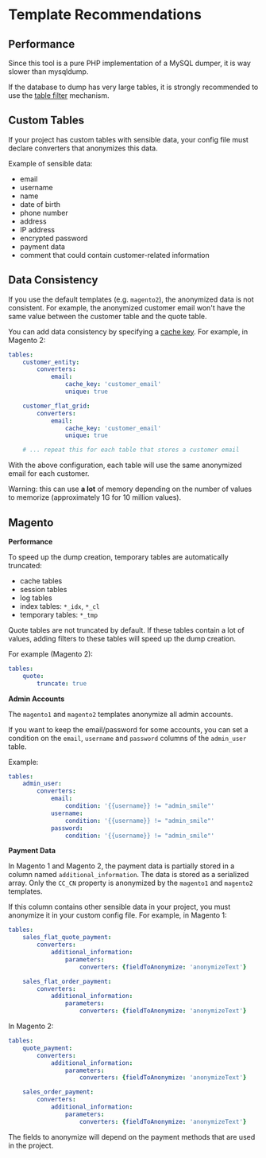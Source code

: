 # Template Recommendations

## Performance

Since this tool is a pure PHP implementation of a MySQL dumper, it is way slower than mysqldump.

If the database to dump has very large tables, it is strongly recommended to use the [table filter](docs/02-configuration.md#user-content-filtering-values) mechanism.

## Custom Tables

If your project has custom tables with sensible data, your config file must declare converters that anonymizes this data.

Example of sensible data:

- email
- username
- name
- date of birth
- phone number
- address
- IP address
- encrypted password
- payment data
- comment that could contain customer-related information


## Data Consistency

If you use the default templates (e.g. `magento2`), the anonymized data is not consistent.
For example, the anonymized customer email won't have the same value between the customer table and the quote table.

You can add data consistency by specifying a [cache key](docs/02-configuration.md#user-content-sharing-converter-results).
For example, in Magento 2:

```yaml
tables:
    customer_entity:
        converters:
            email:
                cache_key: 'customer_email'
                unique: true

    customer_flat_grid:
        converters:
            email:
                cache_key: 'customer_email'
                unique: true

    # ... repeat this for each table that stores a customer email
```

With the above configuration, each table will use the same anonymized email for each customer.

Warning: this can use **a lot** of memory depending on the number of values to memorize (approximately 1G for 10 million values).

## Magento

**Performance**

To speed up the dump creation, temporary tables are automatically truncated:

- cache tables
- session tables
- log tables
- index tables: `*_idx`, `*_cl`
- temporary tables: `*_tmp`

Quote tables are not truncated by default.
If these tables contain a lot of values, adding filters to these tables will speed up the dump creation.

For example (Magento 2):

```yaml
tables:
    quote:
        truncate: true
```

**Admin Accounts**

The `magento1` and `magento2` templates anonymize all admin accounts.

If you want to keep the email/password for some accounts, you can set a condition on the `email`, `username` and `password` columns of the `admin_user` table.

Example:

```yaml
tables:
    admin_user:
        converters:
            email:
                condition: '{{username}} != "admin_smile"'
            username:
                condition: '{{username}} != "admin_smile"'
            password:
                condition: '{{username}} != "admin_smile"'
```

**Payment Data**

In Magento 1 and Magento 2, the payment data is partially stored in a column named `additional_information`.
The data is stored as a serialized array.
Only the `CC_CN` property is anonymized by the `magento1` and `magento2` templates.

If this column contains other sensible data in your project, you must anonymize it in your custom config file.
For example, in Magento 1:

```yaml
tables:
    sales_flat_quote_payment:
        converters:
            additional_information:
                parameters:
                    converters: {fieldToAnonymize: 'anonymizeText'}

    sales_flat_order_payment:
        converters:
            additional_information:
                parameters:
                    converters: {fieldToAnonymize: 'anonymizeText'}
```

In Magento 2:

```yaml
tables:
    quote_payment:
        converters:
            additional_information:
                parameters:
                    converters: {fieldToAnonymize: 'anonymizeText'}

    sales_order_payment:
        converters:
            additional_information:
                parameters:
                    converters: {fieldToAnonymize: 'anonymizeText'}
```

The fields to anonymize will depend on the payment methods that are used in the project.
